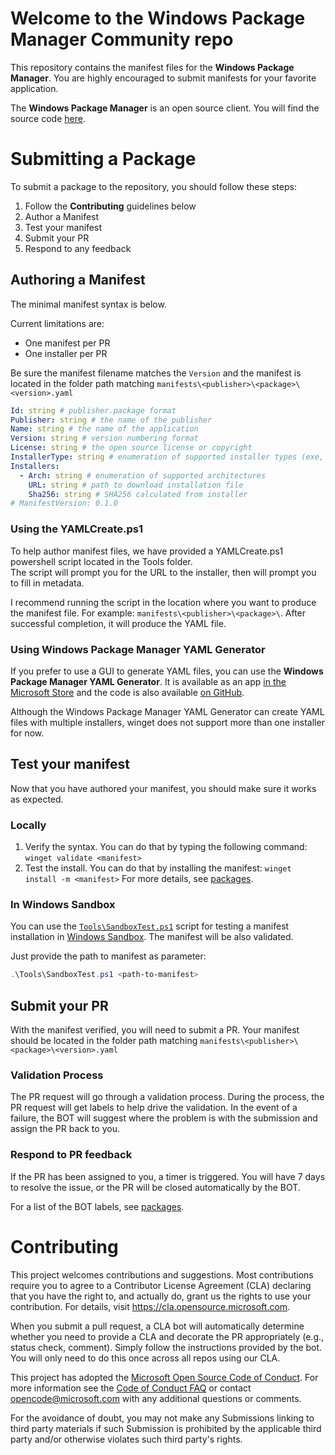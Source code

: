 # Welcome to the Windows Package Manager Community repo
This repository contains the manifest files for the **Windows Package Manager**.  You are highly encouraged to submit manifests for your favorite application.

The **Windows Package Manager** is an open source client.  You will find the source code [here](https://github.com/microsoft/winget-cli).

# Submitting a Package
To submit a package to the repository, you should follow these steps:
1) Follow the **Contributing** guidelines below
2) Author a Manifest
3) Test your manifest
4) Submit your PR
5) Respond to any feedback

## Authoring a Manifest

The minimal manifest syntax is below.

Current limitations are:
* One manifest per PR
* One installer per PR

Be sure the manifest filename matches the `Version` and the manifest is located in the folder path matching `manifests\<publisher>\<package>\<version>.yaml`

```yaml
Id: string # publisher.package format
Publisher: string # the name of the publisher
Name: string # the name of the application
Version: string # version numbering format
License: string # the open source license or copyright
InstallerType: string # enumeration of supported installer types (exe, msi, msix)
Installers:
  - Arch: string # enumeration of supported architectures
    URL: string # path to download installation file
    Sha256: string # SHA256 calculated from installer
# ManifestVersion: 0.1.0
```

### Using the YAMLCreate.ps1
To help author manifest files, we have provided a YAMLCreate.ps1 powershell script located in the Tools folder.  
The script will prompt you for the URL to the installer, then will prompt you to fill in metadata.

I recommend running the script in the location where you want to produce the manifest file.  For example: `manifests\<publisher>\<package>\`.  After successful completion, it will produce the YAML file.

### Using Windows Package Manager YAML Generator
If you prefer to use a GUI to generate YAML files, you can use the **Windows Package Manager YAML Generator**. It is available as an app [in the Microsoft Store](https://www.microsoft.com/en-us/p/windows-package-manager-yaml-generator/9p3n60fs22k5) and the code is also available [on GitHub](https://github.com/ptorr-msft/WinGetYamlGenerator).

Although the Windows Package Manager YAML Generator can create YAML files with multiple installers, winget does not support more than one installer for now.

## Test your manifest
Now that you have authored your manifest, you should make sure it works as expected.

### Locally
1) Verify the syntax.  You can do that by typing the following command: `winget validate <manifest>`
2) Test the install.  You can do that by installing the manifest: `winget install -m <manifest>`
For more details, see [packages](https://docs.microsoft.com/windows/package-manager/package).

### In Windows Sandbox
You can use the [`Tools\SandboxTest.ps1`](Tools/SandboxTest.ps1) script for testing a manifest installation in [Windows Sandbox](https://docs.microsoft.com/en-us/windows/security/threat-protection/windows-sandbox/windows-sandbox-overview). The manifest will be also validated.

Just provide the path to manifest as parameter:
```powershell
.\Tools\SandboxTest.ps1 <path-to-manifest>
```

## Submit your PR
With the manifest verified, you will need to submit a PR.  Your manifest should be located in the folder path matching `manifests\<publisher>\<package>\<version>.yaml`

### Validation Process
The PR request will go through a validation process.  During the process, the PR request will get labels to help drive the validation.
In the event of a failure, the BOT will suggest where the problem is with the submission and assign the PR back to you.  

### Respond to PR feedback
If the PR has been assigned to you, a timer is triggered.  You will have 7 days to resolve the issue, or the PR will be closed automatically by the BOT.  

For a list of the BOT labels, see [packages](https://docs.microsoft.com/windows/package-manager/package).

# Contributing

This project welcomes contributions and suggestions.  Most contributions require you to agree to a
Contributor License Agreement (CLA) declaring that you have the right to, and actually do, grant us
the rights to use your contribution. For details, visit https://cla.opensource.microsoft.com.

When you submit a pull request, a CLA bot will automatically determine whether you need to provide
a CLA and decorate the PR appropriately (e.g., status check, comment). Simply follow the instructions
provided by the bot. You will only need to do this once across all repos using our CLA.

This project has adopted the [Microsoft Open Source Code of Conduct](https://opensource.microsoft.com/codeofconduct/).
For more information see the [Code of Conduct FAQ](https://opensource.microsoft.com/codeofconduct/faq/) or
contact [opencode@microsoft.com](mailto:opencode@microsoft.com) with any additional questions or comments.

For the avoidance of doubt, you may not make any Submissions linking to third party materials if such 
Submission is prohibited by the applicable third party and/or otherwise violates such third party's rights.

